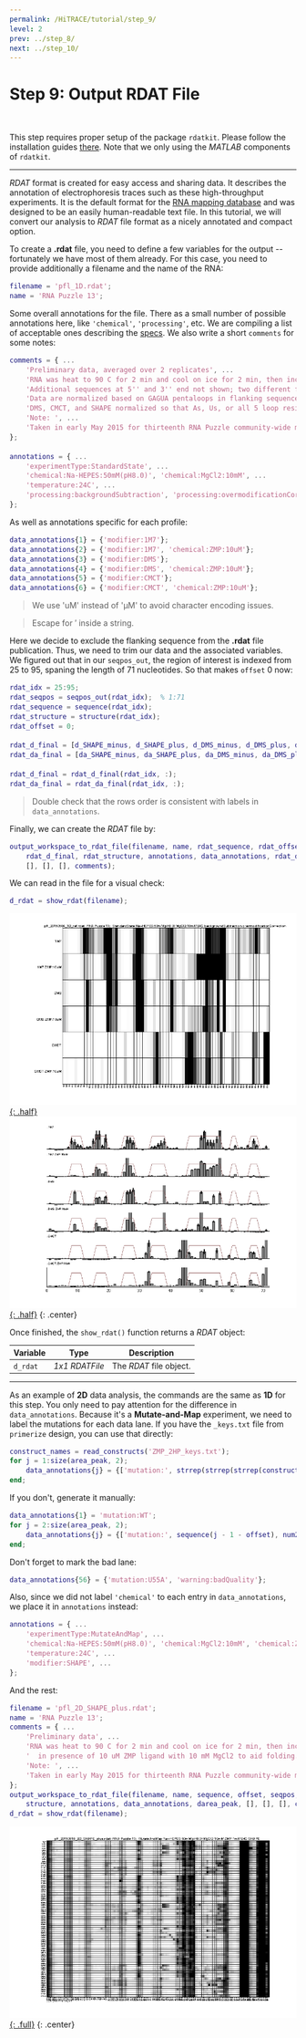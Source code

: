 ```yaml
---
permalink: /HiTRACE/tutorial/step_9/
level: 2
prev: ../step_8/
next: ../step_10/
---
```


# Step 9: Output RDAT File

<br/>

This step requires proper setup of the package `rdatkit`. Please follow the installation guides [there](/RDATKit/install/). Note that we only using the _MATLAB_ components of `rdatkit`.

<hr/>

_RDAT_ format is created for easy access and sharing data. It describes the annotation of electrophoresis traces such as these high-throughput experiments. It is the default format for
the [RNA mapping database](https://rmdb.stanford.edu) and was designed to be an easily human-readable text file. In this tutorial, we will convert our analysis to _RDAT_ file format as a nicely annotated and compact option.

To create a **.rdat** file, you need to define a few variables for the output -- fortunately we have most of them already. For this case, you need to provide additionally a filename and the name of the RNA:

```matlab
filename = 'pfl_1D.rdat';
name = 'RNA Puzzle 13';
```

Some overall annotations for the file. There as a small number of possible annotations here, like `'chemical'`, `'processing'`, etc. We are compiling a list of acceptable ones describing the [specs](https://rmdb.stanford.edu/deposit/specs/). We also write a short `comments` for some notes:

```matlab
comments = { ...
    'Preliminary data, averaged over 2 replicates', ...
    'RNA was heat to 90 C for 2 min and cool on ice for 2 min, then incubated at 37 C for 20 min at pH 8.0 with 10 mM MgCl2 to aid folding.', ...
    'Additional sequences at 5'' and 3'' end not shown; two different flanking sequences were used and averaged.', ...
    'Data are normalized based on GAGUA pentaloops in flanking sequences (not shown).', ...
    'DMS, CMCT, and SHAPE normalized so that As, Us, or all 5 loop residues give mean reactivity of 1.0.', ...
    'Note: ', ...
    'Taken in early May 2015 for thirteenth RNA Puzzle community-wide modeling trial.', ...
};

annotations = { ...
    'experimentType:StandardState', ...
    'chemical:Na-HEPES:50mM(pH8.0)', 'chemical:MgCl2:10mM', ...
    'temperature:24C', ...
    'processing:backgroundSubtraction', 'processing:overmodificationCorrection', ...
};
```

As well as annotations specific for each profile:

```matlab
data_annotations{1} = {'modifier:1M7'};
data_annotations{2} = {'modifier:1M7', 'chemical:ZMP:10uM'};
data_annotations{3} = {'modifier:DMS'};
data_annotations{4} = {'modifier:DMS', 'chemical:ZMP:10uM'};
data_annotations{5} = {'modifier:CMCT'};
data_annotations{6} = {'modifier:CMCT', 'chemical:ZMP:10uM'};
```

> We use 'uM' instead of '&mu;M' to avoid character encoding issues.

> Escape for &prime; inside a string.

Here we decide to exclude the flanking sequence from the **.rdat** file publication. Thus, we need to trim our data and the associated variables. We figured out that in our `seqpos_out`, the region of interest is indexed from 25 to 95, spaning the length of 71 nucleotides. So that makes `offset` 0 now:

```matlab
rdat_idx = 25:95;
rdat_seqpos = seqpos_out(rdat_idx);  % 1:71
rdat_sequence = sequence(rdat_idx);
rdat_structure = structure(rdat_idx);
rdat_offset = 0;

rdat_d_final = [d_SHAPE_minus, d_SHAPE_plus, d_DMS_minus, d_DMS_plus, d_CMCT_minus, d_CMCT_plus];
rdat_da_final = [da_SHAPE_minus, da_SHAPE_plus, da_DMS_minus, da_DMS_plus, da_CMCT_minus, da_CMCT_plus];

rdat_d_final = rdat_d_final(rdat_idx, :);
rdat_da_final = rdat_da_final(rdat_idx, :);
```

> Double check that the rows order is consistent with labels in `data_annotations`.

Finally, we can create the _RDAT_ file by:

```matlab
output_workspace_to_rdat_file(filename, name, rdat_sequence, rdat_offset, rdat_seqpos, ...
    rdat_d_final, rdat_structure, annotations, data_annotations, rdat_da_final, ...
    [], [], [], comments);
```

We can read in the file for a visual check:

```matlab
d_rdat = show_rdat(filename);
```

[![show_rdat Figure 1](/repos/hitrace/res/pfl_1D_rdat_1.png "[show_rdat Figure 1"){: .half}](/repos/hitrace/res/pfl_1D_rdat_1.png)
[![show_rdat Figure 3](/repos/hitrace/res/pfl_1D_rdat_3.png "[show_rdat Figure 3"){: .half}](/repos/hitrace/res/pfl_1D_rdat_3.png)
{: .center}

Once finished, the `show_rdat()` function returns a _RDAT_ object:

| Variable | Type | Description |
| --- | --- | --- |
| `d_rdat` | _1x1 RDATFile_ | The _RDAT_ file object. |

<hr/>

As an example of **2D** data analysis, the commands are the same as **1D** for this step. You only need to pay attention for the difference in `data_annotations`. Because it's a **Mutate-and-Map** experiment, we need to label the mutations for each data lane. If you have the `_keys.txt` file from `primerize` design, you can use that directly:

```matlab
construct_names = read_constructs('ZMP_2HP_keys.txt');
for j = 1:size(area_peak, 2); 
    data_annotations{j} = {['mutation:', strrep(strrep(strrep(construct_names{j}, 'T', 'U'), 'WU', 'WT'), 'Lib1-', '')]};
end;
```

If you don't, generate it manually:

```matlab
data_annotations{1} = 'mutation:WT';
for j = 2:size(area_peak, 2); 
    data_annotations{j} = {['mutation:', sequence(j - 1 - offset), num2str(j - 1), DNA2RNA(complement(sequence(j - 1 - offset)))]};
end;
```

Don't forget to mark the bad lane:

```matlab
data_annotations{56} = {'mutation:U55A', 'warning:badQuality'};
```

Also, since we did not label `'chemical'` to each entry in `data_annotations`, we place it in `annotations` instead:

```matlab
annotations = { ...
    'experimentType:MutateAndMap', ...
    'chemical:Na-HEPES:50mM(pH8.0)', 'chemical:MgCl2:10mM', 'chemical:ZMP:10uM', ...
    'temperature:24C', ...
    'modifier:SHAPE', ...
};
```

And the rest:

```matlab
filename = 'pfl_2D_SHAPE_plus.rdat';
name = 'RNA Puzzle 13';
comments = { ...
    'Preliminary data', ...
    'RNA was heat to 90 C for 2 min and cool on ice for 2 min, then incubated at 37 C for 20 min at pH 8.0,', ...
    '  in presence of 10 uM ZMP ligand with 10 mM MgCl2 to aid folding.', ...
    'Note: ', ...
    'Taken in early May 2015 for thirteenth RNA Puzzle community-wide modeling trial.', ...
};
output_workspace_to_rdat_file(filename, name, sequence, offset, seqpos, area_peak, ...
    structure, annotations, data_annotations, darea_peak, [], [], [], comments);
d_rdat = show_rdat(filename);
```

[![show_rdat Figure](/repos/hitrace/res/pfl_2D_rdat.png "[show_rdat Figure"){: .full}](/repos/hitrace/res/pfl_2D_rdat.png)
{: .center}
